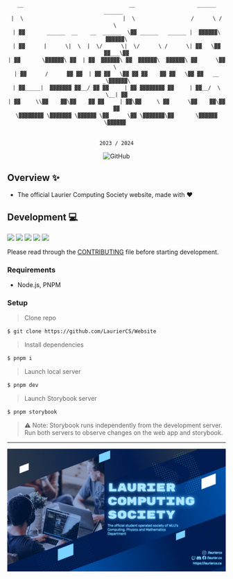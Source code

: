 <div align='center'>

  ```
 __                                  __                    ______   ______  
|  \                                |  \                  /      \ /      \ 
| ▓▓       ______  __    __  ______  \▓▓ ______   ______ |  ▓▓▓▓▓▓\  ▓▓▓▓▓▓\
| ▓▓      |      \|  \  |  \/      \|  \/      \ /      \| ▓▓   \▓▓ ▓▓___\▓▓
| ▓▓       \▓▓▓▓▓▓\ ▓▓  | ▓▓  ▓▓▓▓▓▓\ ▓▓  ▓▓▓▓▓▓\  ▓▓▓▓▓▓\ ▓▓      \▓▓    \ 
| ▓▓      /      ▓▓ ▓▓  | ▓▓ ▓▓   \▓▓ ▓▓ ▓▓    ▓▓ ▓▓   \▓▓ ▓▓   __ _\▓▓▓▓▓▓\
| ▓▓_____|  ▓▓▓▓▓▓▓ ▓▓__/ ▓▓ ▓▓     | ▓▓ ▓▓▓▓▓▓▓▓ ▓▓     | ▓▓__/  \  \__| ▓▓
| ▓▓     \\▓▓    ▓▓\▓▓    ▓▓ ▓▓     | ▓▓\▓▓     \ ▓▓      \▓▓    ▓▓\▓▓    ▓▓
 \▓▓▓▓▓▓▓▓ \▓▓▓▓▓▓▓ \▓▓▓▓▓▓ \▓▓      \▓▓ \▓▓▓▓▓▓▓\▓▓       \▓▓▓▓▓▓  \▓▓▓▓▓▓ 
                                                                            
                                                                            
2023 / 2024

  ```

![GitHub](https://img.shields.io/github/license/LaurierCS/Website?style=flat-square)

</div>

## Overview :sparkles:
- The official Laurier Computing Society website, made with :heart:

## Development :computer:
![](https://img.shields.io/badge/React-20232A?style=for-the-badge&logo=react&logoColor=61DAFB)
![](https://img.shields.io/badge/Typescript-323330?style=for-the-badge&logo=typescript&logoColor=3178C6)
![](https://img.shields.io/badge/JavaScript-323330?style=for-the-badge&logo=javascript&logoColor=F7DF1E)
![](https://img.shields.io/badge/HTML5-E34F26?style=for-the-badge&logo=html5&logoColor=white)
![](https://img.shields.io/badge/CSS3-1572B6?style=for-the-badge&logo=css3&logoColor=white)

Please read through the [CONTRIBUTING](/docs/CONTRIBUTING.md) file before starting development.

### Requirements
- Node.js, PNPM

### Setup
> Clone repo
```sh
$ git clone https://github.com/LaurierCS/Website
```
> Install dependencies
```sh
$ pnpm i
```
> Launch local server
```sh
$ pnpm dev
```

> Launch Storybook server
```sh
$ pnpm storybook
```

> ⚠️ Note: Storybook runs independently from the development server. Run both servers to observe changes on the web app and storybook.

<hr>
<img src="https://github.com/LaurierCS/.github/blob/main/profile/assets/lcs_banner.png?raw=true"> 

